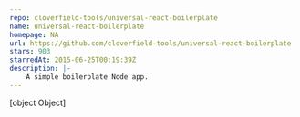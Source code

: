 ```yaml
---
repo: cloverfield-tools/universal-react-boilerplate
name: universal-react-boilerplate
homepage: NA
url: https://github.com/cloverfield-tools/universal-react-boilerplate
stars: 903
starredAt: 2015-06-25T00:19:39Z
description: |-
    A simple boilerplate Node app.
---
```


[object Object]
